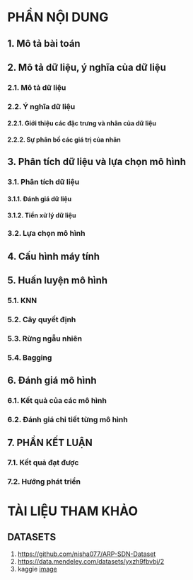 # PHẦN NỘI DUNG

## 1. Mô tả bài toán

## 2. Mô tả dữ liệu, ý nghĩa của dữ liệu
### 2.1. Mô tả dữ liệu
### 2.2. Ý nghĩa dữ liệu
#### 2.2.1. Giới thiệu các đặc trưng và nhãn của dữ liệu
#### 2.2.2. Sự phân bố các giá trị của nhãn

## 3. Phân tích dữ liệu và lựa chọn mô hình
### 3.1. Phân tích dữ liệu
#### 3.1.1. Đánh giá dữ liệu
#### 3.1.2. Tiền xử lý dữ liệu
### 3.2. Lựa chọn mô hình

## 4. Cấu hình máy tính

## 5. Huấn luyện mô hình
### 5.1. KNN
### 5.2. Cây quyết định
### 5.3. Rừng ngẫu nhiên
### 5.4. Bagging

## 6. Đánh giá mô hình
### 6.1. Kết quả của các mô hình
### 6.2. Đánh giá chi tiết từng mô hình

## 7. PHẦN KẾT LUẬN
### 7.1. Kết quả đạt được
### 7.2. Hướng phát triển
# TÀI LIỆU THAM KHẢO
## DATASETS
1. https://github.com/nisha077/ARP-SDN-Dataset
2. https://data.mendeley.com/datasets/yxzh9fbvbj/2
3. kaggie
   [image](https://github.com/user-attachments/assets/a7fc59a0-1b52-4ff2-91fc-2fb19a9652f8)

